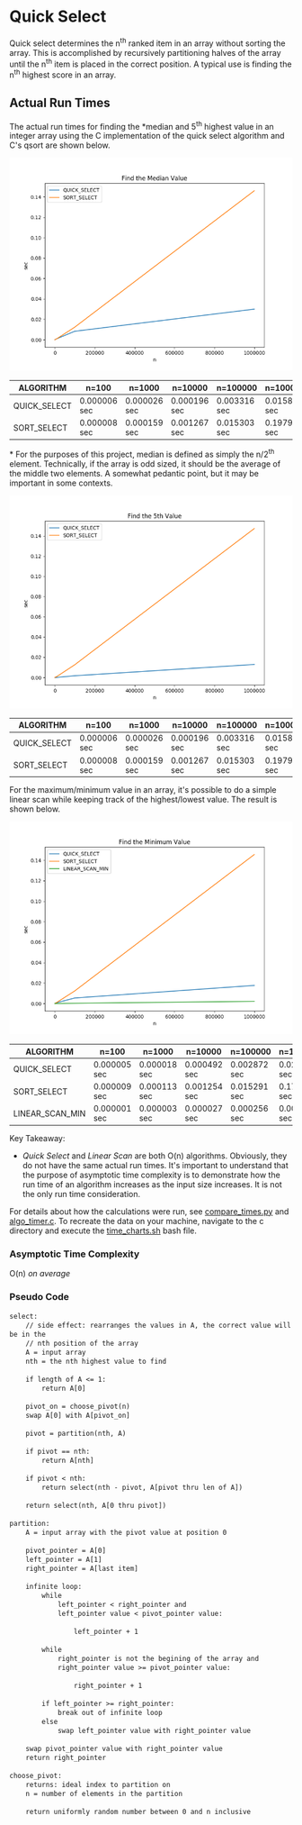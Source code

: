 # Quick Select

Quick select determines the n<sup>th</sup> ranked item in an array without
sorting the array. This is accomplished by recursively partitioning halves of
the array until the n<sup>th</sup> item is placed in the correct position. A
typical use is finding the n<sup>th</sup> highest score in an array.

## Actual Run Times

The actual run times for finding the &ast;median and 5<sup>th</sup> highest
value in an integer array using the C implementation of the quick select
algorithm and C's qsort are shown below.

![alt text](c/QUICK_SELECT--1.png "RANDOM ARRAY VALUES") 

|ALGORITHM| n=100 |n=1000 |n=10000 |n=100000 |n=1000000 |
--|--|--|--|--|--|
|QUICK_SELECT |0.000006 sec|0.000026 sec|0.000196 sec|0.003316 sec|0.015870 sec|
|SORT_SELECT |0.000008 sec|0.000159 sec|0.001267 sec|0.015303 sec|0.197968 sec|

&ast; For the purposes of this project, median is defined as simply the
n/2<sup>th</sup> element.  Technically, if the array is odd sized, it should be
the average of the middle two elements. A somewhat pedantic point, but it may be
important in some contexts.

![alt text](c/QUICK_SELECT-5.png "RANDOM ARRAY VALUES") 

|ALGORITHM| n=100 |n=1000 |n=10000 |n=100000 |n=1000000 |
--|--|--|--|--|--|
|QUICK_SELECT |0.000006 sec|0.000026 sec|0.000196 sec|0.003316 sec|0.015870 sec|
|SORT_SELECT |0.000008 sec|0.000159 sec|0.001267 sec|0.015303 sec|0.197968 sec|

For the maximum/minimum value in an array, it's possible to do a simple linear
scan while keeping track of the highest/lowest value. The result is shown below.

![alt text](c/QUICK_SELECT-1.png "RANDOM ARRAY VALUES") 

|ALGORITHM| n=100 |n=1000 |n=10000 |n=100000 |n=1000000 |
--|--|--|--|--|--|
|QUICK_SELECT |0.000005 sec|0.000018 sec|0.000492 sec|0.002872 sec|0.020482 sec|
|SORT_SELECT |0.000009 sec|0.000113 sec|0.001254 sec|0.015291 sec|0.179286 sec|
|LINEAR_SCAN_MIN |0.000001 sec|0.000003 sec|0.000027 sec|0.000256 sec|0.002649 sec|

Key Takeaway: 
- *Quick Select* and *Linear Scan* are both O(n) algorithms. Obviously, they do
not have the same actual run times. It's important to understand that the
purpose of asymptotic time complexity is to demonstrate how the run time of an
algorithm increases as the input size increases.  It is not the only run time
consideration.

For details about how the calculations were run, see
[compare_times.py](c/compare_times.py) and [algo_timer.c](c/algo_timer.c). To
recreate the data on your machine, navigate to the c directory and execute the
[time_charts.sh](c/time_charts.sh) bash file.

### Asymptotic Time Complexity
O(n) *on average*


### Pseudo Code
``` pseudo
select:
    // side effect: rearranges the values in A, the correct value will be in the
    // nth position of the array
    A = input array
    nth = the nth highest value to find

    if length of A <= 1:
        return A[0]

    pivot_on = choose_pivot(n)
    swap A[0] with A[pivot_on]

    pivot = partition(nth, A)

    if pivot == nth:
        return A[nth]

    if pivot < nth:
        return select(nth - pivot, A[pivot thru len of A])

    return select(nth, A[0 thru pivot])
    
partition:
    A = input array with the pivot value at position 0

    pivot_pointer = A[0]
    left_pointer = A[1]
    right_pointer = A[last item]

    infinite loop:
        while
            left_pointer < right_pointer and
            left_pointer value < pivot_pointer value:

                left_pointer + 1

        while
            right_pointer is not the begining of the array and
            right_pointer value >= pivot_pointer value:

                right_pointer + 1

        if left_pointer >= right_pointer:
            break out of infinite loop
        else
            swap left_pointer value with right_pointer value

    swap pivot_pointer value with right_pointer value
    return right_pointer

choose_pivot:
    returns: ideal index to partition on
    n = number of elements in the partition

    return uniformly random number between 0 and n inclusive
```
